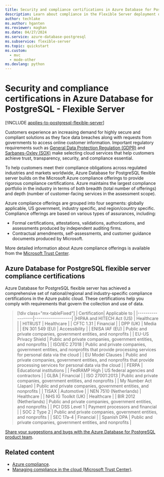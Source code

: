 ```yaml
---
title: Security and compliance certifications in Azure Database for PostgreSQL - Flexible Server
description: Learn about compliance in the Flexible Server deployment option for Azure Database for PostgreSQL.
author: techlake
ms.author: hganten
ms.reviewer: maghan
ms.date: 04/27/2024
ms.service: azure-database-postgresql
ms.subservice: flexible-server
ms.topic: quickstart
ms.custom:
  - mvc
  - mode-other
ms.devlang: python
---
```


# Security and compliance certifications in Azure Database for PostgreSQL - Flexible Server

[!INCLUDE [applies-to-postgresql-flexible-server](~/reusable-content/ce-skilling/azure/includes/postgresql/includes/applies-to-postgresql-flexible-server.md)]

Customers experience an increasing demand for highly secure and compliant solutions as they face data breaches along with requests from governments to access online customer information. Important regulatory requirements such as [General Data Protection Regulation (GDPR)](/compliance/regulatory/gdpr) and [Sarbanes-Oxley (SOX)](/compliance/regulatory/offering-sox) make selecting cloud services that help customers achieve trust, transparency, security, and compliance essential.

To help customers meet their compliance obligations across regulated industries and markets worldwide, Azure Database for PostgreSQL flexible server builds on the Microsoft Azure compliance offerings to provide rigorous compliance certifications. Azure maintains the largest compliance portfolio in the industry in terms of both breadth (total number of offerings) and depth (number of customer-facing services in the assessment scope).

Azure compliance offerings are grouped into four segments: globally applicable, US government, industry specific, and region/country specific. Compliance offerings are based on various types of assurances, including:

- Formal certifications, attestations, validations, authorizations, and assessments produced by independent auditing firms.
- Contractual amendments, self-assessments, and customer guidance documents produced by Microsoft.

More detailed information about Azure compliance offerings is available from the [Microsoft Trust Center](https://www.microsoft.com/trust-center/compliance/compliance-overview).

## Azure Database for PostgreSQL flexible server compliance certifications

Azure Database for PostgreSQL flexible server has achieved a comprehensive set of national/regional and industry-specific compliance certifications in the Azure public cloud. These certifications help you comply with requirements that govern the collection and use of data.

> [!div class="mx-tableFixed"]
> | Certification| Applicable to |
> |------------------|-------------------|
> |HIPAA and HITECH Act (US) | Healthcare |
> | HITRUST              | Healthcare |
> | CFTC 1.31            | Financial |
> | DPP (UK)             | Media |
> | EN 301 549 (EU)        | Accessibility |
> | ENISA IAF (EU)        | Public and private companies, government entities, and nonprofits |
> | EU-US Privacy Shield | Public and private companies, government entities, and nonprofits |
> | ISO/IEC 27018         | Public and private companies, government entities, and nonprofits that provide processing services for personal data via the cloud |
> | EU Model Clauses     | Public and private companies, government entities, and nonprofits that provide processing services for personal data via the cloud |
> | FERPA                | Educational institutions |
> | FedRAMP High         | US federal agencies and contractors |
> | GLBA                 | Financial |
> | ISO 27001:2013       | Public and private companies, government entities, and nonprofits |
> | My Number Act (Japan) | Public and private companies, government entities, and nonprofits |
> | TISAX                | Automotive |
> | NEN 7510 (Netherlands) | Healthcare |
> | NHS IG Toolkit (UK)    | Healthcare |
> | BIR 2012 (Netherlands) | Public and private companies, government entities, and nonprofits |
> | PCI DSS Level 1      | Payment processors and financial |
> | SOC 2 Type 2         | Public and private companies, government entities, and nonprofits |
> | SEC 17a-4            | Financial |
> | Spanish DPA            | Public and private companies, government entities, and nonprofits |

[Share your suggestions and bugs with the Azure Database for PostgreSQL product team](https://aka.ms/pgfeedback).

## Related content

- [Azure compliance](https://azure.microsoft.com/explore/trusted-cloud/compliance/).
- [Managing compliance in the cloud (Microsoft Trust Center)](https://www.microsoft.com/en-us/trust-center/compliance/compliance-overview).
